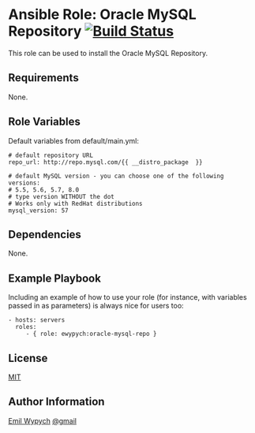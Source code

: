 Ansible Role: Oracle MySQL Repository [![Build Status](https://travis-ci.org/ewypych/ansible-role-oracle-mysql-repo.png?branch=master)](https://travis-ci.org/ewypych/ansible-role-oracle-mysql-repo)
=========

This role can be used to install the Oracle MySQL Repository.

Requirements
------------

None.

Role Variables
--------------

Default variables from default/main.yml:

```
# default repository URL
repo_url: http://repo.mysql.com/{{ __distro_package  }}

# default MySQL version - you can choose one of the following versions:
# 5.5, 5.6, 5.7, 8.0
# type version WITHOUT the dot
# Works only with RedHat distributions
mysql_version: 57
```

Dependencies
------------

None.

Example Playbook
----------------

Including an example of how to use your role (for instance, with variables passed in as parameters) is always nice for users too:

    - hosts: servers
      roles:
         - { role: ewypych:oracle-mysql-repo }

License
-------

[MIT](https://tldrlegal.com/license/mit-license)

Author Information
------------------

[Emil Wypych](https://emilwypych.com) [@gmail](wypychemil@gmail.com)
